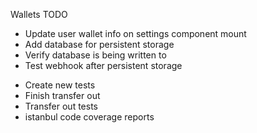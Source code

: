 Wallets TODO
+ Update user wallet info on settings component mount
+ Add database for persistent storage
+ Verify database is being written to
+ Test webhook after persistent storage
- Create new tests
- Finish transfer out
- Transfer out tests
- istanbul code coverage reports
